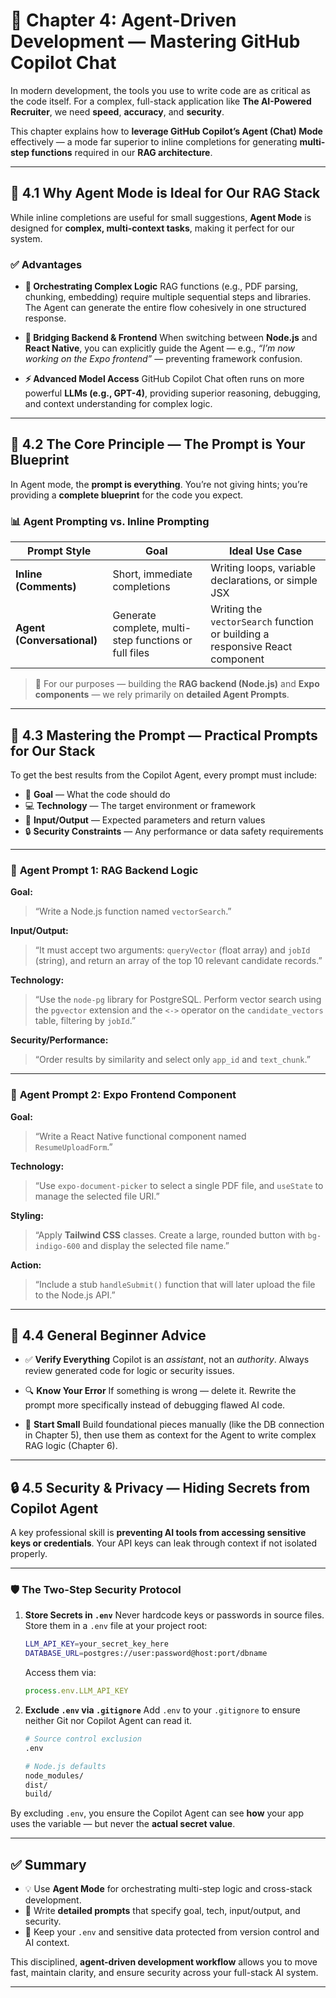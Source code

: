 # 🤖 Chapter 4: Agent-Driven Development — Mastering GitHub Copilot Chat

In modern development, the tools you use to write code are as critical as the code itself.
For a complex, full-stack application like **The AI-Powered Recruiter**, we need **speed**, **accuracy**, and **security**.

This chapter explains how to **leverage GitHub Copilot’s Agent (Chat) Mode** effectively — a mode far superior to inline completions for generating **multi-step functions** required in our **RAG architecture**.

---

## 🚀 4.1 Why Agent Mode is Ideal for Our RAG Stack

While inline completions are useful for small suggestions, **Agent Mode** is designed for **complex, multi-context tasks**, making it perfect for our system.

### ✅ Advantages

* **🧩 Orchestrating Complex Logic**
  RAG functions (e.g., PDF parsing, chunking, embedding) require multiple sequential steps and libraries.
  The Agent can generate the entire flow cohesively in one structured response.

* **🔗 Bridging Backend & Frontend**
  When switching between **Node.js** and **React Native**, you can explicitly guide the Agent —
  e.g., *“I’m now working on the Expo frontend”* — preventing framework confusion.

* **⚡ Advanced Model Access**
  GitHub Copilot Chat often runs on more powerful **LLMs (e.g., GPT-4)**, providing superior reasoning, debugging, and context understanding for complex logic.

---

## 🧠 4.2 The Core Principle — The Prompt is Your Blueprint

In Agent mode, the **prompt is everything**.
You’re not giving hints; you’re providing a **complete blueprint** for the code you expect.

### 📊 Agent Prompting vs. Inline Prompting

| **Prompt Style**           | **Goal**                                              | **Ideal Use Case**                                                           |
| -------------------------- | ----------------------------------------------------- | ---------------------------------------------------------------------------- |
| **Inline (Comments)**      | Short, immediate completions                          | Writing loops, variable declarations, or simple JSX                          |
| **Agent (Conversational)** | Generate complete, multi-step functions or full files | Writing the `vectorSearch` function or building a responsive React component |

> 🧩 For our purposes — building the **RAG backend (Node.js)** and **Expo components** — we rely primarily on **detailed Agent Prompts**.

---

## 🧰 4.3 Mastering the Prompt — Practical Prompts for Our Stack

To get the best results from the Copilot Agent, every prompt must include:

* 🎯 **Goal** — What the code should do
* 💻 **Technology** — The target environment or framework
* 🔁 **Input/Output** — Expected parameters and return values
* 🔒 **Security Constraints** — Any performance or data safety requirements

---

### 🧮 **Agent Prompt 1: RAG Backend Logic**

**Goal:**

> “Write a Node.js function named `vectorSearch`.”

**Input/Output:**

> “It must accept two arguments: `queryVector` (float array) and `jobId` (string), and return an array of the top 10 relevant candidate records.”

**Technology:**

> “Use the `node-pg` library for PostgreSQL. Perform vector search using the `pgvector` extension and the `<->` operator on the `candidate_vectors` table, filtering by `jobId`.”

**Security/Performance:**

> “Order results by similarity and select only `app_id` and `text_chunk`.”

---

### 📱 **Agent Prompt 2: Expo Frontend Component**

**Goal:**

> “Write a React Native functional component named `ResumeUploadForm`.”

**Technology:**

> “Use `expo-document-picker` to select a single PDF file, and `useState` to manage the selected file URI.”

**Styling:**

> “Apply **Tailwind CSS** classes. Create a large, rounded button with `bg-indigo-600` and display the selected file name.”

**Action:**

> “Include a stub `handleSubmit()` function that will later upload the file to the Node.js API.”

---

## 🧩 4.4 General Beginner Advice

* ✅ **Verify Everything**
  Copilot is an *assistant*, not an *authority*. Always review generated code for logic or security issues.

* 🔍 **Know Your Error**
  If something is wrong — delete it. Rewrite the prompt more specifically instead of debugging flawed AI code.

* 🧱 **Start Small**
  Build foundational pieces manually (like the DB connection in Chapter 5), then use them as context for the Agent to write complex RAG logic (Chapter 6).

---

## 🔒 4.5 Security & Privacy — Hiding Secrets from Copilot Agent

A key professional skill is **preventing AI tools from accessing sensitive keys or credentials**.
Your API keys can leak through context if not isolated properly.

---

### 🛡️ The Two-Step Security Protocol

1. **Store Secrets in `.env`**
   Never hardcode keys or passwords in source files.
   Store them in a `.env` file at your project root:

   ```bash
   LLM_API_KEY=your_secret_key_here
   DATABASE_URL=postgres://user:password@host:port/dbname
   ```

   Access them via:

   ```js
   process.env.LLM_API_KEY
   ```

2. **Exclude `.env` via `.gitignore`**
   Add `.env` to your `.gitignore` to ensure neither Git nor Copilot Agent can read it.

   ```bash
   # Source control exclusion
   .env

   # Node.js defaults
   node_modules/
   dist/
   build/
   ```

By excluding `.env`, you ensure the Copilot Agent can see **how** your app uses the variable —
but never the **actual secret value**.

---

## ✅ Summary

* 💡 Use **Agent Mode** for orchestrating multi-step logic and cross-stack development.
* 🧭 Write **detailed prompts** that specify goal, tech, input/output, and security.
* 🧱 Keep your `.env` and sensitive data protected from version control and AI context.

This disciplined, **agent-driven development workflow** allows you to move fast, maintain clarity, and ensure security across your full-stack AI system.

---



